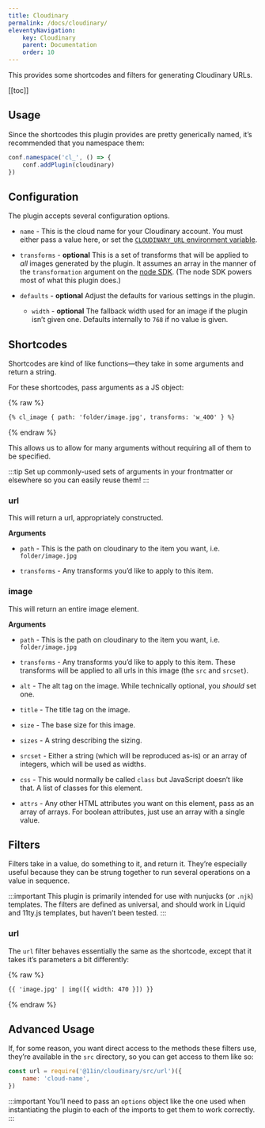 ```yaml
---
title: Cloudinary
permalink: /docs/cloudinary/
eleventyNavigation:
    key: Cloudinary
    parent: Documentation
    order: 10
---
```

This provides some shortcodes and filters for generating Cloudinary
URLs.

[[toc]]

## Usage

Since the shortcodes this plugin provides are pretty generically named,
it’s recommended that you namespace them:

```js
conf.namespace('cl_', () => {
    conf.addPlugin(cloudinary)
})
```

## Configuration

The plugin accepts several configuration options.

-   `name` - This is the cloud name for your Cloudinary account. 
    You must either pass a value here, or set the [`CLOUDINARY_URL` environment variable](https://cloudinary.com/documentation/node_integration#configuration).

-   `transforms` - **optional** 
    This is a set of transforms that will be applied to *all* images generated by the plugin. 
    It assumes an array in the manner of the `transformation` argument on the [node SDK](https://cloudinary.com/documentation/node_integration).
    (The node SDK powers most of what this plugin does.)

-   `defaults` - **optional** 
    Adjust the defaults for various settings in the plugin.

    - `width` - **optional** The fallback width used for an image if the plugin isn’t given one.
        Defaults internally to `768` if no value is given.

## Shortcodes

Shortcodes are kind of like functions—they take in some arguments and return a string.

For these shortcodes, pass arguments as a JS object:

{% raw %}
```html
{% cl_image { path: 'folder/image.jpg', transforms: 'w_400' } %}
```
{% endraw %}

This allows us to allow for many arguments without requiring all of them to be specified.

:::tip
Set up commonly-used sets of arguments in your frontmatter or elsewhere so you can easily reuse them!
:::

### url

This will return a url, appropriately constructed.

**Arguments**

-   `path` - This is the path on cloudinary to the item you want, i.e. `folder/image.jpg`

-   `transforms` - Any transforms you’d like to apply to this item.

### image

This will return an entire image element.

**Arguments**

-   `path` - This is the path on cloudinary to the item you want, i.e. `folder/image.jpg`

-   `transforms` - Any transforms you’d like to apply to this item. These transforms will be applied to all urls in this image (the `src` and `srcset`).

-   `alt` - The alt tag on the image.
    While technically optional, you _should_ set one.

-   `title` - The title tag on the image.

-   `size` - The base size for this image.

-   `sizes` - A string describing the sizing.

-   `srcset` - Either a string (which will be reproduced as-is) or an array of integers, which will be used as widths.

-   `css` - This would normally be called `class` but JavaScript doesn’t like that. 
    A list of classes for this element.

-   `attrs` - Any other HTML attributes you want on this element, pass as an array of arrays. 
    For boolean attributes, just use an array with a single value.

## Filters

Filters take in a value, do something to it, and return it. 
They’re especially useful because they can be strung together to run several operations on a value in sequence.

:::important
This plugin is primarily intended for use with nunjucks (or `.njk`) templates.
The filters are defined as universal, and should work in Liquid and 11ty.js templates, but haven’t been tested.
:::

### url

The `url` filter behaves essentially the same as the shortcode, except
that it takes it’s parameters a bit differently:

{% raw %}
```html
{{ 'image.jpg' | img([{ width: 470 }]) }}
```
{% endraw %}

## Advanced Usage

If, for some reason, you want direct access to the methods these filters use, they’re available in the `src` directory, so you can get access to them like so:

```js
const url = require('@11in/cloudinary/src/url')({
    name: 'cloud-name',
})
```

:::important
You’ll need to pass an `options` object like the one used when instantiating the plugin to each of the imports to get them to work correctly.
:::
